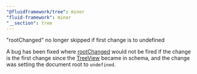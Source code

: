 ```yaml
---
"@fluidframework/tree": minor
"fluid-framework": minor
"__section": tree
---
```

"rootChanged" no longer skipped if first change is to undefined

A bug has been fixed where [rootChanged](https://fluidframework.com/docs/api/fluid-framework/treeviewevents-interface#rootchanged-methodsignature) would not be fired if the change is the first change since the [TreeView](https://fluidframework.com/docs/api/fluid-framework/treeview-interface) became in schema, and the change was setting the document root to `undefined`.
